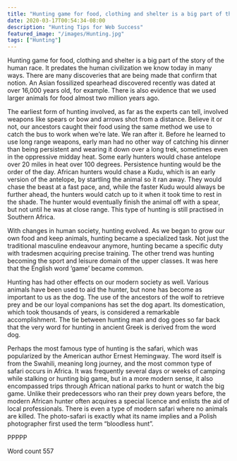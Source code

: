 ```yaml
---
title: "Hunting game for food, clothing and shelter is a big part of the story of the human race. It predates the human civilization we know today in many ways. There are many discoveries that are being made that confirm that notion. An Asian fossilized spearhead discovered recently was dated at over 16,000 years old, for example. There is also evidence that we used larger animals for food almost two million years ago."
date: 2020-03-17T00:54:34-08:00
description: "Hunting Tips for Web Success"
featured_image: "/images/Hunting.jpg"
tags: ["Hunting"]
---
```


Hunting game for food, clothing and shelter is a big part of the story of the human race. It predates the human civilization we know today in many ways. There are many discoveries that are being made that confirm that notion. An Asian fossilized spearhead discovered recently was dated at over 16,000 years old, for example. There is also evidence that we used larger animals for food almost two million years ago.

The earliest form of hunting involved, as far as the experts can tell, involved weapons like spears or bow and arrows shot from a distance. Believe it or not, our ancestors caught their food using the same method we use to catch the bus to work when we’re late. We ran after it. Before he learned to use long range weapons, early man had no other way of catching his dinner than being persistent and wearing it down over a long trek, sometimes even in the oppressive midday heat. Some early hunters would chase antelope over 20 miles in heat over 100 degrees. Persistence hunting would be the order of the day. African hunters would chase a Kudu, which is an early version of the antelope, by startling the animal so it ran away. They would chase the beast at a fast pace, and, while the faster Kudu would always be further ahead, the hunters would catch up to it when it took time to rest in the shade. The hunter would eventually finish the animal off with a spear, but not until he was at close range. This type of hunting is still practised in Southern Africa.

 With changes in human society, hunting evolved. As we began to grow our own food and keep animals, hunting became a specialized task. Not just the traditional masculine endeavour anymore, hunting became a specific duty with tradesmen acquiring precise training. The other trend was hunting becoming the sport and leisure domain of the upper classes. It was here that the English word ‘game’ became common.

Hunting has had other effects on our modern society as well. Various animals have been used to aid the hunter, but none has become as important to us as the dog. The use of the ancestors of the wolf to retrieve prey and be our loyal companions has set the dog apart. Its domestication, which took thousands of years, is considered a remarkable accomplishment. The tie between hunting man and dog goes so far back that the very word for hunting in ancient Greek is derived from the word dog.

Perhaps the most famous type of hunting is the safari, which was popularized by the American author Ernest Hemingway. The word itself is from the Swahili, meaning long journey, and the most common type of safari occurs in Africa. It was frequently several days or weeks of camping while stalking or hunting big game, but in a more modern sense, it also encompassed trips through African national parks to hunt or watch the big game. Unlike their predecessors who ran their prey down years before, the modern African hunter often acquires a special licence and enlists the aid of local professionals. There is even a type of modern safari where no animals are killed. The photo-safari is exactly what its name implies and a Polish photographer first used the term “bloodless hunt”.

PPPPP

Word count 557

